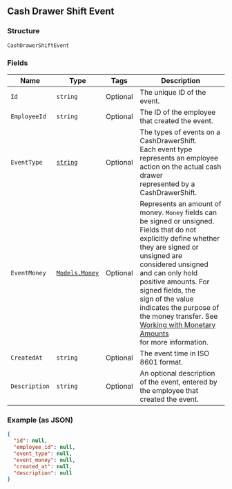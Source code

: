 ## Cash Drawer Shift Event

### Structure

`CashDrawerShiftEvent`

### Fields

| Name | Type | Tags | Description |
|  --- | --- | --- | --- |
| `Id` | `string` | Optional | The unique ID of the event. |
| `EmployeeId` | `string` | Optional | The ID of the employee that created the event. |
| `EventType` | [`string`](/doc/models/cash-drawer-event-type.md) | Optional | The types of events on a CashDrawerShift.<br>Each event type represents an employee action on the actual cash drawer<br>represented by a CashDrawerShift. |
| `EventMoney` | [`Models.Money`](/doc/models/money.md) | Optional | Represents an amount of money. `Money` fields can be signed or unsigned.<br>Fields that do not explicitly define whether they are signed or unsigned are<br>considered unsigned and can only hold positive amounts. For signed fields, the<br>sign of the value indicates the purpose of the money transfer. See<br>[Working with Monetary Amounts](https://developer.squareup.com/docs/build-basics/working-with-monetary-amounts)<br>for more information. |
| `CreatedAt` | `string` | Optional | The event time in ISO 8601 format. |
| `Description` | `string` | Optional | An optional description of the event, entered by the employee that<br>created the event. |

### Example (as JSON)

```json
{
  "id": null,
  "employee_id": null,
  "event_type": null,
  "event_money": null,
  "created_at": null,
  "description": null
}
```

